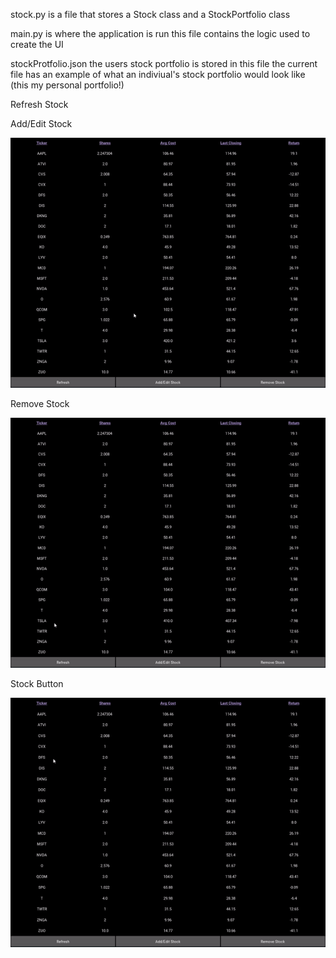 stock.py
  is a file that stores a Stock class and a StockPortfolio class

main.py is where the application is run
  this file contains the logic used to create the UI

stockProtfolio.json
  the users stock portfolio is stored in this file
  the current file has an example of what an indiviual's stock portfolio would look like (this my personal portfolio!)


Refresh Stock


Add/Edit Stock

![](Demo/AddStock.gif)

Remove Stock

![](Demo/RemoveStock.gif)

Stock Button

![](Demo/StockButton.gif)

